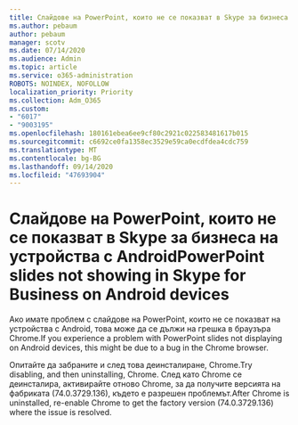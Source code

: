 ```yaml
---
title: Слайдове на PowerPoint, които не се показват в Skype за бизнеса на устройства с Android
ms.author: pebaum
author: pebaum
manager: scotv
ms.date: 07/14/2020
ms.audience: Admin
ms.topic: article
ms.service: o365-administration
ROBOTS: NOINDEX, NOFOLLOW
localization_priority: Priority
ms.collection: Adm_O365
ms.custom:
- "6017"
- "9003195"
ms.openlocfilehash: 180161ebea6ee9cf80c2921c022583481617b015
ms.sourcegitcommit: c6692ce0fa1358ec3529e59ca0ecdfdea4cdc759
ms.translationtype: MT
ms.contentlocale: bg-BG
ms.lasthandoff: 09/14/2020
ms.locfileid: "47693904"
---
```

# <a name="powerpoint-slides-not-showing-in-skype-for-business-on-android-devices"></a><span data-ttu-id="3227d-102">Слайдове на PowerPoint, които не се показват в Skype за бизнеса на устройства с Android</span><span class="sxs-lookup"><span data-stu-id="3227d-102">PowerPoint slides not showing in Skype for Business on Android devices</span></span>

<span data-ttu-id="3227d-103">Ако имате проблем с слайдове на PowerPoint, които не се показват на устройства с Android, това може да се дължи на грешка в браузъра Chrome.</span><span class="sxs-lookup"><span data-stu-id="3227d-103">If you experience a problem with PowerPoint slides not displaying on Android devices, this might be due to a bug in the Chrome browser.</span></span>

<span data-ttu-id="3227d-104">Опитайте да забраните и след това деинсталиране, Chrome.</span><span class="sxs-lookup"><span data-stu-id="3227d-104">Try disabling, and then uninstalling, Chrome.</span></span> <span data-ttu-id="3227d-105">След като Chrome се деинсталира, активирайте отново Chrome, за да получите версията на фабриката (74.0.3729.136), където е разрешен проблемът.</span><span class="sxs-lookup"><span data-stu-id="3227d-105">After Chrome is uninstalled, re-enable Chrome to get the factory version (74.0.3729.136) where the issue is resolved.</span></span>